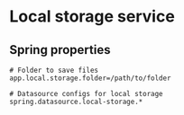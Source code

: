 # Local storage service

## Spring properties

```properties
# Folder to save files
app.local.storage.folder=/path/to/folder

# Datasource configs for local storage
spring.datasource.local-storage.*
```